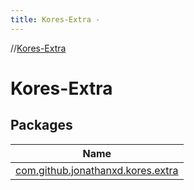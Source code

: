 ```yaml
---
title: Kores-Extra -
---
```

//[Kores-Extra](index.md)



# Kores-Extra  


## Packages  
  
|  Name | 
|---|
| <a name="com.github.jonathanxd.kores.extra////PointingToDeclaration/"></a>[com.github.jonathanxd.kores.extra](-kores--extra/com.github.jonathanxd.kores.extra/index.md)|

